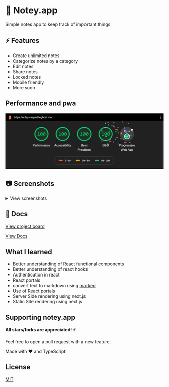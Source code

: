 # 📝 Notey.app

Simple notes app to keep track of important things

## ⚡ Features

- Create unlimited notes
- Categorize notes by a category
- Edit notes
- Share notes
- Locked notes
- Mobile friendly
- More soon

## Performance and pwa

![PWA](./docs/screens/notey-app-pwa.png)

## 📷 Screenshots

<details>
    <summary>View screenshots</summary>

### Sign in & Register

![signin](./docs/screens/signin.png)
![register](./docs/screens/register.png)

### Create note modal

![Create note](./docs/screens/create-note.png)

### Create new category

![Create category](./docs/screens/create-category.png)

### Edit a category

![Edit category](./docs/screens/edit-category.png)

### Main app

![main](./docs/screens/main-app.png)

</details>

## 📃 Docs

[View project board](https://github.com/Dev-CasperTheGhost/notey.app/projects/1)

[View Docs](docs/README.md)

## What I learned

- Better understanding of React functional components
- Better understanding of react hooks
- Authentication in react
- React portals
- convert text to markdown using [marked](https://www.npmjs.com/package/marked)
- Use of React portals
- Server Side rendering using next.js
- Static Site rendering using next.js

## Supporting notey.app

**All stars/forks are appreciated! ⚡**

Feel free to open a pull request with a new feature.

Made with ❤️ and TypeScript!

## License

[MIT](./LICENSE)
